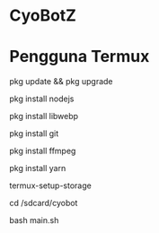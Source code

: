 # CyoBotZ

# Pengguna Termux

pkg update && pkg upgrade

pkg install nodejs

pkg install libwebp

pkg install git

pkg install ffmpeg

pkg install yarn

termux-setup-storage

cd /sdcard/cyobot

bash main.sh
